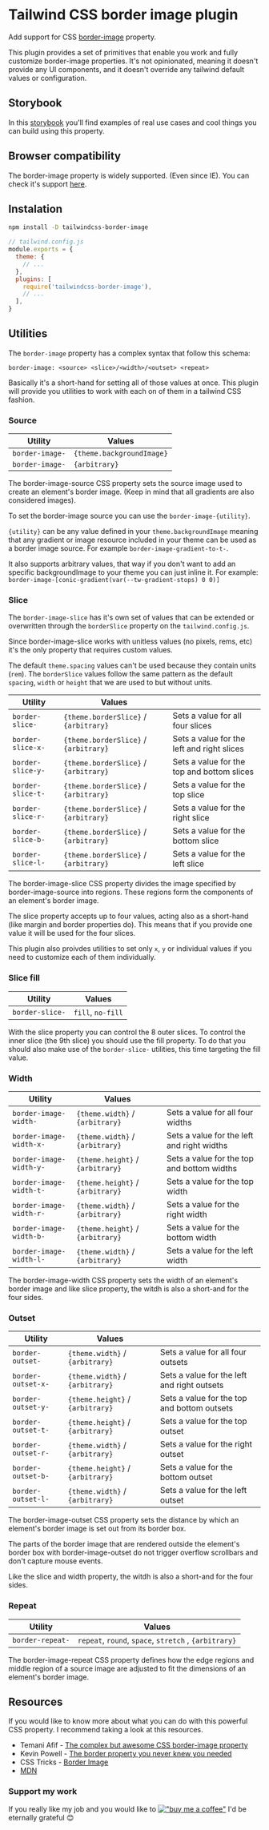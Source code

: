 # Tailwind CSS border image plugin

Add support for CSS [border-image][mdn-border-image] property.

This plugin provides a set of primitives that enable you work and fully customize border-image properties. It's not opinionated, meaning it doesn't provide any UI components, and it doesn't override any tailwind default values or configuration.

## Storybook

In this [storybook][storybook] you'll find examples of real use cases and cool things you can build using this property.

## Browser compatibility

The border-image property is widely supported. (Even since IE). You can check it's support [here][can-i-use-border-image].

## Instalation

```bash
npm install -D tailwindcss-border-image
```

```javascript
// tailwind.config.js
module.exports = {
  theme: {
    // ...
  },
  plugins: [
    require('tailwindcss-border-image'),
    // ...
  ],
}
```

## Utilities

The `border-image` property has a complex syntax that follow this schema:

```
border-image: <source> <slice>/<width>/<outset> <repeat>
```

Basically it's a short-hand for setting all of those values at once. This plugin will provide you utilities to work with each on of them in a tailwind CSS fashion.

### Source

| Utility         | Values                    |
| --------------- | ------------------------- |
| `border-image-` | `{theme.backgroundImage}` |
| `border-image-` | `{arbitrary}`             |

The border-image-source CSS property sets the source image used to create an element's border image. (Keep in mind that all gradients are also considered images).

To set the border-image source you can use the `border-image-{utility}`.

`{utility}` can be any value defined in your `theme.backgroundImage` meaning that any gradient or image resource included in your theme can be used as a border image source. For example `border-image-gradient-to-t-`.

It also supports arbitrary values, that way if you don't want to add an specific backgroundImage to your theme you can just inline it. For example: `border-image-[conic-gradient(var(--tw-gradient-stops) 0 0)]`

### Slice

The `border-image-slice` has it's own set of values that can be extended or overwritten through the `borderSlice` property on the `tailwind.config.js`.

Since border-image-slice works with unitless values (no pixels, rems, etc) it's the only property that requires custom values.

The default `theme.spacing` values can't be used because they contain units (`rem`). The `borderSlice` values follow the same pattern as the default `spacing`, `width` or `height` that we are used to but without units.

| Utility           | Values                                |                                            |
| ----------------- | ------------------------------------- | ------------------------------------------ |
| `border-slice-`   | `{theme.borderSlice}` / `{arbitrary}` | Sets a value for all four slices           |
| `border-slice-x-` | `{theme.borderSlice}` / `{arbitrary}` | Sets a value for the left and right slices |
| `border-slice-y-` | `{theme.borderSlice}` / `{arbitrary}` | Sets a value for the top and bottom slices |
| `border-slice-t-` | `{theme.borderSlice}` / `{arbitrary}` | Sets a value for the top slice             |
| `border-slice-r-` | `{theme.borderSlice}` / `{arbitrary}` | Sets a value for the right slice           |
| `border-slice-b-` | `{theme.borderSlice}` / `{arbitrary}` | Sets a value for the bottom slice          |
| `border-slice-l-` | `{theme.borderSlice}` / `{arbitrary}` | Sets a value for the left slice            |

The border-image-slice CSS property divides the image specified by border-image-source into regions. These regions form the components of an element's border image.

The slice property accepts up to four values, acting also as a short-hand (like margin and border properties do). This means that if you provide one value it will be used for the four slices.

This plugin also proivdes utilities to set only `x`, `y` or individual values if you need to customize each of them individually.

### Slice fill

| Utility         | Values            |
| --------------- | ----------------- |
| `border-slice-` | `fill`, `no-fill` |

With the slice property you can control the 8 outer slices. To control the inner slice (the 9th slice) you should use the fill property. To do that you should also make use of the `border-slice-` utilities, this time targeting the fill value.

### Width

| Utility                 | Values                           |                                            |
| ----------------------- | -------------------------------- | ------------------------------------------ |
| `border-image-width-`   | `{theme.width}` / `{arbitrary}`  | Sets a value for all four widths           |
| `border-image-width-x-` | `{theme.width}` / `{arbitrary}`  | Sets a value for the left and right widths |
| `border-image-width-y-` | `{theme.height}` / `{arbitrary}` | Sets a value for the top and bottom widths |
| `border-image-width-t-` | `{theme.height}` / `{arbitrary}` | Sets a value for the top width             |
| `border-image-width-r-` | `{theme.width}` / `{arbitrary}`  | Sets a value for the right width           |
| `border-image-width-b-` | `{theme.height}` / `{arbitrary}` | Sets a value for the bottom width          |
| `border-image-width-l-` | `{theme.width}` / `{arbitrary}`  | Sets a value for the left width            |

The border-image-width CSS property sets the width of an element's border image and like slice property, the witdh is also a short-and for the four sides.

### Outset

| Utility            | Values                           |                                             |
| ------------------ | -------------------------------- | ------------------------------------------- |
| `border-outset-`   | `{theme.width}` / `{arbitrary}`  | Sets a value for all four outsets           |
| `border-outset-x-` | `{theme.width}` / `{arbitrary}`  | Sets a value for the left and right outsets |
| `border-outset-y-` | `{theme.height}` / `{arbitrary}` | Sets a value for the top and bottom outsets |
| `border-outset-t-` | `{theme.height}` / `{arbitrary}` | Sets a value for the top outset             |
| `border-outset-r-` | `{theme.width}` / `{arbitrary}`  | Sets a value for the right outset           |
| `border-outset-b-` | `{theme.height}` / `{arbitrary}` | Sets a value for the bottom outset          |
| `border-outset-l-` | `{theme.width}` / `{arbitrary}`  | Sets a value for the left outset            |

The border-image-outset CSS property sets the distance by which an element's border image is set out from its border box.

The parts of the border image that are rendered outside the element's border box with border-image-outset do not trigger overflow scrollbars and don't capture mouse events.

Like the slice and width property, the witdh is also a short-and for the four sides.

### Repeat

| Utility          | Values                                                |
| ---------------- | ----------------------------------------------------- |
| `border-repeat-` | `repeat`, `round`, `space`, `stretch` , `{arbitrary}` |

The border-image-repeat CSS property defines how the edge regions and middle region of a source image are adjusted to fit the dimensions of an element's border image.

## Resources

If you would like to know more about what you can do with this powerful CSS property. I recommend taking a look at this resources.

- Temani Afif - [The complex but awesome CSS border-image property][the-complex-but-awesome-css-border-image-property]
- Kevin Powell - [The border property you never knew you needed][the-border-property-you-never-knew-you-needed]
- CSS Tricks - [Border Image][css-tricks-border-image]
- [MDN][mdn-border-image]

### Support my work

If you really like my job and you would like to [!["buy me a coffee"](https://img.shields.io/badge/-buy_me_a%C2%A0coffee-gray?logo=Buy-me-a-coffee)](https://www.buymeacoffee.com/sebagnz) I'd be eternally grateful 😊

[storybook]: https://sebagnz.github.io/tailwindcss-border-image/?path=/docs/example-breakout--docs
[mdn-border-image]: https://developer.mozilla.org/en-US/docs/Web/CSS/border-image
[can-i-use-border-image]: https://caniuse.com/border-image
[the-complex-but-awesome-css-border-image-property]: https://www.smashingmagazine.com/2024/01/css-border-image-property/
[the-border-property-you-never-knew-you-needed]: https://youtu.be/ypstT5UfCsk?si=8zzSwBFq57WlvSQE
[css-tricks-border-image]: https://css-tricks.com/almanac/properties/b/border-image/
